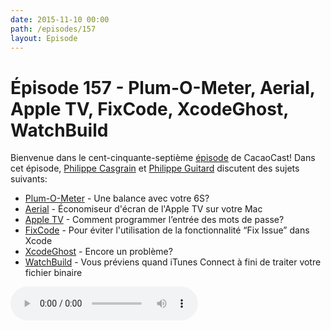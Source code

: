 ```yaml
---
date: 2015-11-10 00:00
path: /episodes/157
layout: Episode
---
```

# Épisode 157 - Plum-O-Meter, Aerial, Apple TV, FixCode, XcodeGhost, WatchBuild
<p>Bienvenue dans le cent-cinquante-septième <a href="https://cacaocast.com/media/cacaocast_157.mp3" title="CacaoCast Episode 157">épisode</a> de CacaoCast! Dans cet épisode, <a href="http://www.twitter.com/philippec" title="Philippe Casgrain sur Twitter">Philippe Casgrain</a> et <a href="http://www.twitter.com/philippeguitard" title="Philippe Guitard sur Twitter">Philippe Guitard</a> discutent des sujets suivants:</p>
<ul><li><a href="http://flexmonkey.blogspot.co.uk/2015/10/the-plum-o-meter-weighing-plums-using.html" title="Plum-O-Meter">Plum-O-Meter</a> - Une balance avec votre 6S?</li>
<li><a href="https://github.com/JohnCoates/Aerial" title="Aerial">Aerial</a> - Économiseur d'écran de l'Apple TV sur votre Mac</li>
<li><a href="http://benscheirman.com/2015/11/painless-authentication-on-apple-tv/" title="Apple TV">Apple TV</a> - Comment programmer l’entrée des mots de passe?</li>
<li><a href="https://github.com/neonichu/FixCode" title="FixCode">FixCode</a> - Pour éviter l'utilisation de la fonctionnalité &ldquo;Fix Issue&rdquo; dans Xcode</li>
<li><a href="https://possiblemobile.com/2015/11/a-lesson-in-xcode-ghost-third-party-frameworks/" title="XcodeGhost">XcodeGhost</a> - Encore un problème?</li>
<li><a href="https://github.com/fastlane/watchbuild" title="WatchBuild">WatchBuild</a> - Vous préviens quand iTunes Connect à fini de traiter votre fichier binaire</li>
</ul>
<p><audio controls><source src="https://cacaocast.com/media/cacaocast_157.mp3" type="audio/mpeg"><source src="https://cacaocast.com/media/cacaocast_157.mp3" type="audio/mp4">Votre navigateur ne supporte pas l'élément audio / Your browser does not support the audio element.</audio></p>
